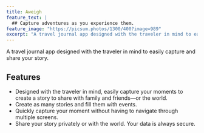 ```yaml
---
title: Aweigh
feature_text: |
  ## Capture adventures as you experience them.
feature_image: "https://picsum.photos/1300/400?image=989"
excerpt: "A travel journal app designed with the traveler in mind to easily capture and share your story."
---
```


A travel journal app designed with the traveler in mind to easily capture and share your story.

## Features

- Designed with the traveler in mind, easily capture your moments to create a story to share with family and friends—or the world.
- Create as many stories and fill them with events.
- Quickly capture your moment without having to navigate through multiple screens.
- Share your story privately or with the world. Your data is always secure.
